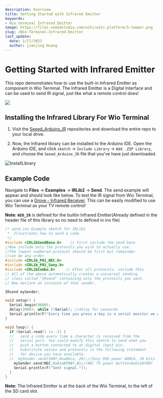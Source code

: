 ```yaml
---
description: Overview
title: Getting Started with Infrared Emitter
keywords:
- Wio_terminal Infrared_Emitter
image: https://files.seeedstudio.com/wiki/wiki-platform/S-tempor.png
slug: /Wio-Terminal-Infrared-Emitter
last_update:
  date: 1/17/2023
  author: jianjing Huang
---
```


# Getting Started with Infrared Emitter

This repo demonstrates how to use the built-in Infrared Emitter as component in Wio Terminal. The Infrared Emitter is a Digital Interface and can be used to send IR signal, just like what a remote control does!

![](https://files.seeedstudio.com/wiki/Wio-Terminal/img/Wio-Terminal-IR.gif)

## Installing the Infrared Library For Wio Terminal

1. Visit the [Seeed_Arduino_IR](https://github.com/Seeed-Studio/Seeed_Arduino_IR) repositories and download the entire repo to your local drive.

2. Now, the Infrared library can be installed to the Arduino IDE. Open the Arduino IDE, and click `sketch` -> `Include Library` -> `Add .ZIP Library`, and choose the `Seeed_Arduino_IR` file that you've have just downloaded.

![InstallLibrary](https://files.seeedstudio.com/wiki/Wio-Terminal/img/Xnip2019-11-21_15-50-13.jpg)

## Example Code

Navigate to **Files** -> **Examples** -> **IRLib2** -> **Send**. The send example will appear and should look like below. To test the IR signal from Wio Terminal, you can use a [Grove - Infrared Receiver](https://wiki.seeedstudio.com/Grove-Infrared_Receiver/). This can be easily modified to use Wio Terminal as your TV remote control!

**Note:** **`WIO_IR`** is defined for the builtin Infrared Emitter(Already defined in the header file of this library so no need to defined in ino file)

```cpp
/* send.ino Example sketch for IRLib2
 *  Illustrates how to send a code.
 */
#include <IRLibSendBase.h>    // First include the send base
//Now include only the protocols you wish to actually use.
//The lowest numbered protocol should be first but remainder 
//can be any order.
#include <IRLib_P01_NEC.h>
#include <IRLib_P02_Sony.h>
#include <IRLibCombo.h>     // After all protocols, include this
// All of the above automatically creates a universal sending
// class called "IRsend" containing only the protocols you want.
// Now declare an instance of that sender.

IRsend mySender;

void setup() {
  Serial.begin(9600);
  delay(2000); while (!Serial); //delay for Leonardo
  Serial.println(F("Every time you press a key is a serial monitor we will send."));
}

void loop() {
  if (Serial.read() != -1) {
  //   send a code every time a character is received from the 
  //   serial port. You could modify this sketch to send when you
  //   push a button connected to an digital input pin.
  //   Substitute values and protocols in the following statement
  //   for device you have available.
  //  mySender.send(SONY,0xa8bca, 20);//Sony DVD power A8BCA, 20 bits
    mySender.send(NEC,0x61a0f00f,0);//NEC TV power button=0x61a0f00f
    Serial.println(F("Sent signal."));
  }
}
```

**Note:** The Infrared Emitter is at the back of the Wio Terminal, to the left of the SD card slot.
